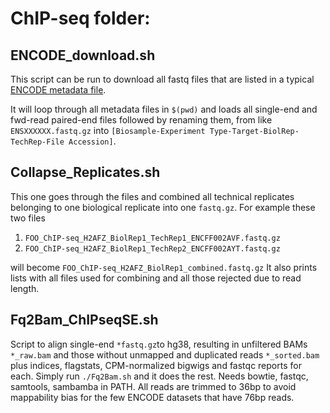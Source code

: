 # ChIP-seq folder:

## ENCODE_download.sh
This script can be run to download all fastq files that are listed in a typical [ENCODE metadata file](https://www.encodeproject.org/metadata/type=Experiment&assay_term_name=ChIP-seq&replicates.library.biosample.donor.organism.scientific_name=Homo+sapiens&biosample_term_name=Karpas-422/metadata.tsv).

It will loop through all metadata files in `$(pwd)` and loads all single-end and fwd-read paired-end files followed by renaming them,
from like `ENSXXXXXX.fastq.gz` into `[Biosample-Experiment Type-Target-BiolRep-TechRep-File Accession]`.


## Collapse_Replicates.sh
This one goes through the files and combined all technical replicates belonging to one biological replicate into one `fastq.gz`.
For example these two files 

1. `FOO_ChIP-seq_H2AFZ_BiolRep1_TechRep1_ENCFF002AVF.fastq.gz`
2. `FOO_ChIP-seq_H2AFZ_BiolRep1_TechRep2_ENCFF002AYT.fastq.gz`

will become
`FOO_ChIP-seq_H2AFZ_BiolRep1_combined.fastq.gz`
It also prints lists with all files used for combining and all those rejected due to read length.

## Fq2Bam_ChIPseqSE.sh
Script to align single-end `*fastq.gz`to hg38, resulting in unfiltered BAMs `*_raw.bam` and those without unmapped and duplicated reads `*_sorted.bam` plus indices, flagstats, CPM-normalized bigwigs and fastqc reports for each. Simply run `./Fq2Bam.sh` and it does the rest. Needs bowtie, fastqc, samtools, sambamba in PATH. All reads are trimmed to 36bp to avoid mappability bias for the few ENCODE datasets that have 76bp reads.
